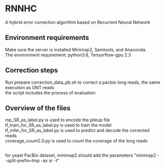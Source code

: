 # RNNHC
A hybrid error correction algorithm based on Recurrent Neural Network
## Environment requirements
Make sure the server is installed Minimap2, Samtools, and Anaconda.  
The environment requirement: python3.6, Tensorflow-gpu 2.3  

## Correction steps
Run prepare correction_data_pb.sh to correct a pacbio long reads, the same execution as ONT reads  
the script includes the process of evaluation.  

## Overview of the files
mp_SR_as_label.py is used to encode the pileup file  
tf_train_for_SR_as_label.py is used to train the model  
tf_infer_for_SR_as_label.py is used to predict and decode the corrected reads  
coverage_count2.0.py is used to count the coverage of the long reads
## 
for yeast PacBio dataset, minimap2 should add the parameters "minimap2 --split-prefix=tmp -ax sr -t"
